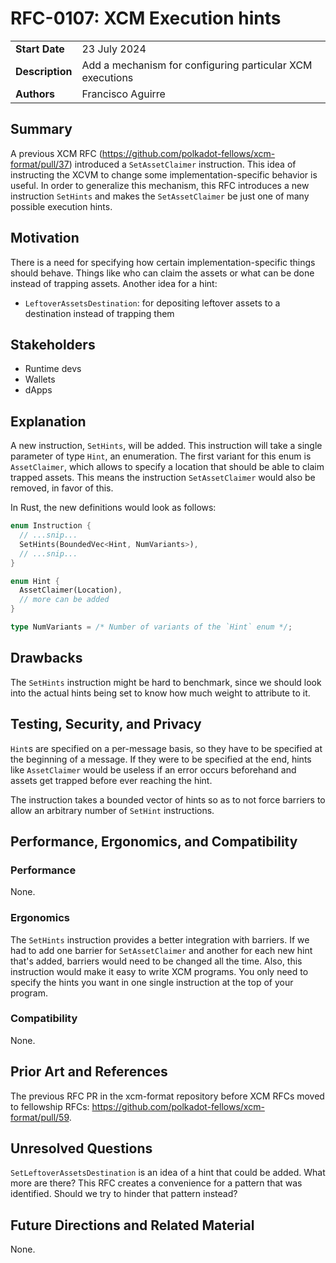 # RFC-0107: XCM Execution hints

|                 |                                                                                             |
| --------------- | ------------------------------------------------------------------------------------------- |
| **Start Date**  | 23 July 2024                                                                                |
| **Description** | Add a mechanism for configuring particular XCM executions                                   |
| **Authors**     | Francisco Aguirre                                                                           |

## Summary

A previous XCM RFC (https://github.com/polkadot-fellows/xcm-format/pull/37) introduced a `SetAssetClaimer` instruction.
This idea of instructing the XCVM to change some implementation-specific behavior is useful.
In order to generalize this mechanism, this RFC introduces a new instruction `SetHints`
and makes the `SetAssetClaimer` be just one of many possible execution hints.

## Motivation

There is a need for specifying how certain implementation-specific things should behave.
Things like who can claim the assets or what can be done instead of trapping assets.
Another idea for a hint:
- `LeftoverAssetsDestination`: for depositing leftover assets to a destination instead of trapping them

## Stakeholders

- Runtime devs
- Wallets
- dApps

## Explanation

A new instruction, `SetHints`, will be added.
This instruction will take a single parameter of type `Hint`, an enumeration.
The first variant for this enum is `AssetClaimer`, which allows to specify a location that should be able to claim trapped assets.
This means the instruction `SetAssetClaimer` would also be removed, in favor of this.

In Rust, the new definitions would look as follows:

```rust
enum Instruction {
  // ...snip...
  SetHints(BoundedVec<Hint, NumVariants>),
  // ...snip...
}

enum Hint {
  AssetClaimer(Location),
  // more can be added
}

type NumVariants = /* Number of variants of the `Hint` enum */;
```

## Drawbacks

The `SetHints` instruction might be hard to benchmark, since we should look into the actual hints being set to know how much weight to attribute to it.

## Testing, Security, and Privacy

`Hint`s are specified on a per-message basis, so they have to be specified at the beginning of a message.
If they were to be specified at the end, hints like `AssetClaimer` would be useless if an error occurs beforehand and assets get trapped before ever reaching the hint.

The instruction takes a bounded vector of hints so as to not force barriers to allow an arbitrary number of `SetHint` instructions.

## Performance, Ergonomics, and Compatibility

### Performance

None.

### Ergonomics

The `SetHints` instruction provides a better integration with barriers.
If we had to add one barrier for `SetAssetClaimer` and another for each new hint that's added, barriers would need to be changed all the time.
Also, this instruction would make it easy to write XCM programs.
You only need to specify the hints you want in one single instruction at the top of your program.

### Compatibility

None.

## Prior Art and References

The previous RFC PR in the xcm-format repository before XCM RFCs moved to fellowship RFCs: https://github.com/polkadot-fellows/xcm-format/pull/59.

## Unresolved Questions

`SetLeftoverAssetsDestination` is an idea of a hint that could be added.
What more are there?
This RFC creates a convenience for a pattern that was identified. Should we try to hinder that pattern instead?

## Future Directions and Related Material

None.
